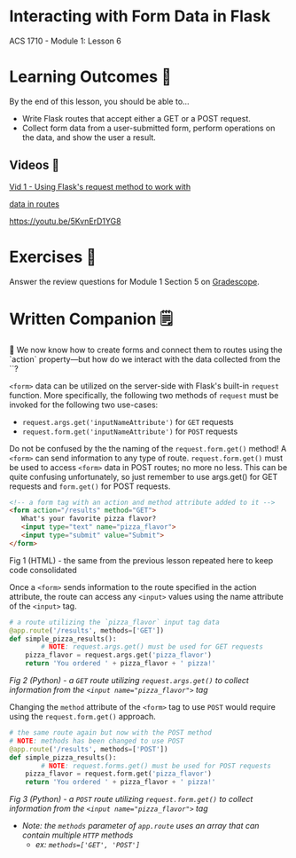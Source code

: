 # Interacting with Form Data in Flask

ACS 1710 - Module 1: Lesson 6

# Learning Outcomes 💫

By the end of this lesson, you should be able to...

- Write Flask routes that accept either a GET or a POST request.
- Collect form data from a user-submitted form, perform operations on the data, and show the user a result.

## Videos 🎥

[Vid 1 - Using Flask's request method to work with <form> data in routes](https://file.notion.so/f/f/b55c22ee-fac0-43f5-b763-ad205bab0599/61e7d94e-4e14-49d3-aa74-5276af2c144b/6_Forms_and_request_edited.mp4?table=block&id=a9bb8bf6-5597-41e6-a1dd-1d455580e80f&spaceId=b55c22ee-fac0-43f5-b763-ad205bab0599&expirationTimestamp=1728064800000&signature=4QQCMysUohN5q2NJKbzAO7OCWDRoZEhKj13M_pK94RI&downloadName=6_Forms_and_request_edited.mp4)

https://youtu.be/5KvnErD1YG8

# Exercises 💪

Answer the review questions for Module 1 Section 5 on [Gradescope](http://gradescope.com).

# Written Companion 🗒

<aside>
🤔 We now know how to create forms and connect them to routes using the `action` property—but how do we interact with the data collected from the `<form>`?

</aside>

`<form>` data can be utilized on the server-side with Flask's built-in `request` function. More specifically, the following two methods of `request` must be invoked for the following two use-cases:

- `request.args.get('inputNameAttribute')` for `GET` requests
- `request.form.get('inputNameAttribute')` for `POST` requests

Do not be confused by the the naming of the `request.form.get()` method! A `<form>` can send information to any type of route. `request.form.get()` must be used to access `<form>` data in POST routes; no more no less. This can be quite confusing unfortunately, so just remember to use args.get() for GET requests and `form.get()` for POST requests.

```html
<!-- a form tag with an action and method attribute added to it -->
<form action="/results" method="GET">
   What's your favorite pizza flavor?
   <input type="text" name="pizza_flavor">
   <input type="submit" value="Submit">
</form>
```

Fig 1 (HTML) - the same <form> from the previous lesson repeated here to keep code consolidated

Once a `<form>` sends information to the route specified in the action attribute, the route can access any `<input>` values using the name attribute of the `<input>` tag.

```python
# a route utilizing the `pizza_flavor` input tag data
@app.route('/results', methods=['GET'])
def simple_pizza_results():
		# NOTE: request.args.get() must be used for GET requests
    pizza_flavor = request.args.get('pizza_flavor')
    return 'You ordered ' + pizza_flavor + ' pizza!'
```

*Fig 2 (Python) - a `GET` route utilizing `request.args.get()` to collect information from the `<input name="pizza_flavor">` tag*

Changing the `method` attribute of the `<form>` tag to use `POST` would require using the `request.form.get()` approach.

```python
# the same route again but now with the POST method
# NOTE: methods has been changed to use POST
@app.route('/results', methods=['POST'])
def simple_pizza_results():
		# NOTE: request.forms.get() must be used for POST requests
    pizza_flavor = request.form.get('pizza_flavor')
    return 'You ordered ' + pizza_flavor + ' pizza!'
```

*Fig 3 (Python) - a `POST` route utilizing `request.form.get()` to collect information from the `<input name="pizza_flavor">` tag*

- *Note: the `methods` parameter of `app.route` uses an array that can contain multiple `HTTP` methods*
    - *ex: `methods=['GET', 'POST']`*
